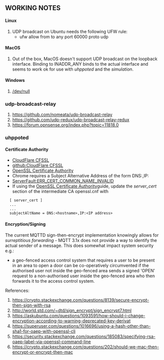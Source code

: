 ## WORKING NOTES

#### Linux

1. UDP broadcast on Ubuntu needs the following UFW rule:
   - ufw allow from <local address> to any port 60000 proto udp

#### MacOS

1. Out of the box, MacOS doesn't support UDP broadcast on the loopback interface. Binding to 
   INADDR_ANY binds to the actual interface and seems to work ok for use with *uhppoted* and
   the *simulation*.

#### Windows

1. [/dev/null](https://stackoverflow.com/questions/313111/is-there-a-dev-null-on-windows)

### udp-broadcast-relay

1. https://github.com/nomeata/udp-broadcast-relay
2. https://github.com/udp-redux/udp-broadcast-relay-redux
3. https://forum.opnsense.org/index.php?topic=11818.0

### uhppoted

#### Certificate Authority

- [CloudFlare CFSSL](https://blog.cloudflare.com/introducing-cfssl/)
- [github:CloudFlare CFSSL](https://github.com/cloudflare/cfssl)
- [OpenSSL Certificate Authority](https://jamielinux.com/docs/openssl-certificate-authority/index.html)
- Chrome requires a Subject Alternative Address of the form DNS:<hostname>,IP:<IP address>
- [ServerFault:ERR_CERT_COMMON_NAME_INVALID](https://serverfault.com/questions/880804/can-not-get-rid-of-neterr-cert-common-name-invalid-error-in-chrome-with-self)
- If using the [OpenSSL Certificate Authority](https://jamielinux.com/docs/openssl-certificate-authority/index.html)guide, 
  update the *server_cert* section of the intermediate CA openssl.cnf with
```
  [ server_cert ]
  ...
  ...
  subjectAltName = DNS:<hostname>,IP:<IP address>
```

#### Encryption/Signing

The current MQTTD sign-then-encrypt implementation knowingly allows for *surreptitious forwarding* - MQTT 3.1x does not provide
a way to identify the actual sender of a message. This does somewhat impact system security e.g.:

- a geo-fenced access control system that requires a user to be present in an area to open a door can be co-operatively 
  circumvented if the authorised user not inside the geo-fenced area sends a signed 'OPEN' request to a 
  non-authorised user inside the geo-fenced area who then forwards it to the access control system.

References:

1. https://crypto.stackexchange.com/questions/8139/secure-encrypt-then-sign-with-rsa
2. http://world.std.com/~dtd/sign_encrypt/sign_encrypt7.html
3. https://askubuntu.com/questions/1093591/how-should-i-change-encryption-according-to-warning-deprecated-key-derivat
4. https://superuser.com/questions/1016696/using-a-hash-other-than-sha1-for-oaep-with-openssl-cli
5. https://security.stackexchange.com/questions/185083/specifying-rsa-oaep-label-via-openssl-command-line
6. https://crypto.stackexchange.com/questions/202/should-we-mac-then-encrypt-or-encrypt-then-mac

